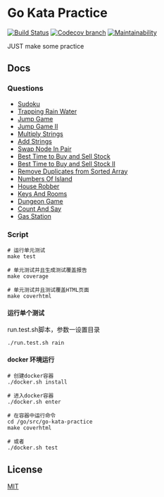 # Go Kata Practice
  [![Build Status][travis-image]][travis-url]
  [![Codecov branch][codecov-image]][codecov-url]
  [![Maintainability][codeclimate-image]][codeclimate-url]

JUST make some practice


## Docs

### Questions

-   [Sudoku](./docs/sudoku.md)
-   [Trapping Rain Water](./docs/trap_rain_water.md)
-   [Jump Game](./docs/jump_game.md)
-   [Jump Game II](./docs/jump_game_II.md)
-   [Multiply Strings](./docs/multiply_strings.md)
-   [Add Strings](./docs/add_strings.md)
-   [Swap Node In Pair](./docs/swap_node_in_pairs.md)
-   [Best Time to Buy and Sell Stock](./docs/best_time_to_buy_and_sell_stock.md)
-   [Best Time to Buy and Sell Stock II](./docs/best_time_to_buy_and_sell_stock_II.md)
-   [Remove Duplicates from Sorted Array](./docs/remove_duplicates_from_sorted_array.md)
-   [Numbers Of Island](./docs/numbers_of_island.md)
-   [House Robber](./docs/house_robber.md)
-   [Keys And Rooms](./docs/keys_and_rooms.md)
-   [Dungeon Game](./docs/dungeon_game.md)
-   [Count And Say](./docs/count_and_say.md)
-   [Gas Station](./docs/gas_station.md)


### Script
```shell
# 运行单元测试
make test

# 单元测试并且生成测试覆盖报告
make coverage

# 单元测试并且测试覆盖HTML页面
make coverhtml
```

#### 运行单个测试

run.test.sh脚本，参数一设置目录

```shell
./run.test.sh rain
```

#### docker 环境运行

```shell
# 创建docker容器
./docker.sh install

# 进入docker容器
./docker.sh enter

# 在容器中运行命令
cd /go/src/go-kata-practice
make coverhtml

# 或者
./docker.sh test
```

## License

  [MIT](./LICENSE)

[travis-image]: https://img.shields.io/travis/liuwill/go-kata-practice/master.svg?style=flat-square
[travis-url]: https://travis-ci.org/liuwill/go-kata-practice
[codecov-image]: https://img.shields.io/codecov/c/github/liuwill/go-kata-practice.svg?style=flat-square
[codecov-url]: https://codecov.io/gh/liuwill/go-kata-practice
[codeclimate-image]: https://api.codeclimate.com/v1/badges/356d7f0824e1b1e5d9ff/maintainability
[codeclimate-url]: https://codeclimate.com/github/liuwill/go-kata-practice/maintainability
